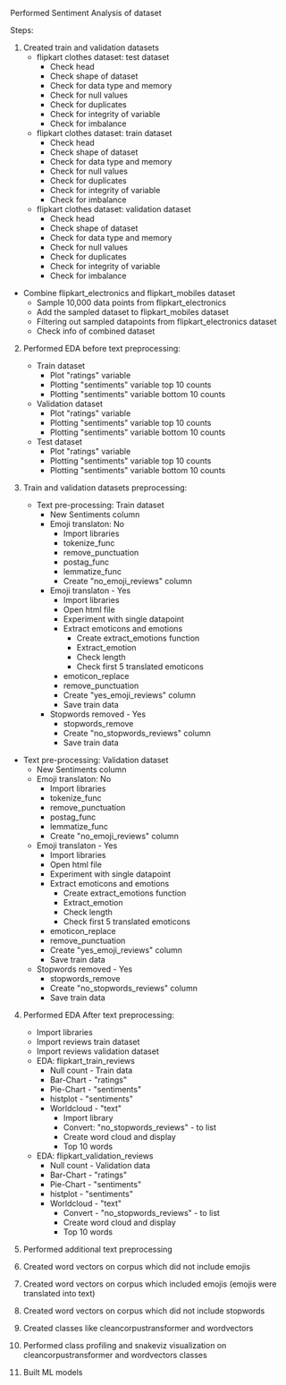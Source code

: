 Performed Sentiment Analysis of dataset

Steps:

1. Created train and validation datasets
   - flipkart clothes dataset: test dataset
     - Check head
     - Check shape of dataset
     - Check for data type and memory
     - Check for null values
     - Check for duplicates
     - Check for integrity of variable
     - Check for imbalance
   - flipkart clothes dataset: train dataset
     - Check head
     - Check shape of dataset
     - Check for data type and memory
     - Check for null values
     - Check for duplicates
     - Check for integrity of variable
     - Check for imbalance
   - flipkart clothes dataset: validation dataset
     - Check head
     - Check shape of dataset
     - Check for data type and memory
     - Check for null values
     - Check for duplicates
     - Check for integrity of variable
     - Check for imbalance
  - Combine flipkart_electronics and flipkart_mobiles dataset
     - Sample 10,000 data points from flipkart_electronics
     - Add the sampled dataset to flipkart_mobiles dataset
     - Filtering out sampled datapoints from flipkart_electronics dataset
     - Check info of combined dataset

2. Performed EDA before text preprocessing:
   - Train dataset
     - Plot "ratings" variable
     - Plotting "sentiments" variable top 10 counts
     - Plotting "sentiments" variable bottom 10 counts
   - Validation dataset
     - Plot "ratings" variable
     - Plotting "sentiments" variable top 10 counts
     - Plotting "sentiments" variable bottom 10 counts
   - Test dataset
     - Plot "ratings" variable
     - Plotting "sentiments" variable top 10 counts
     - Plotting "sentiments" variable bottom 10 counts
       
3. Train and validation datasets preprocessing:
   - Text pre-processing: Train dataset
     - New Sentiments column
     - Emoji translaton: No
       - Import libraries
       - tokenize_func
       - remove_punctuation
       - postag_func
       - lemmatize_func
       - Create "no_emoji_reviews" column
     - Emoji translaton - Yes
       - Import libraries
       - Open html file
       - Experiment with single datapoint
       - Extract emoticons and emotions
         - Create extract_emotions function
         - Extract_emotion
         - Check length
         - Check first 5 translated emoticons
       - emoticon_replace
       - remove_punctuation
       - Create "yes_emoji_reviews" column
       - Save train data
     - Stopwords removed - Yes
       - stopwords_remove
       - Create "no_stopwords_reviews" column
       - Save train data
  - Text pre-processing: Validation dataset
     - New Sentiments column
     - Emoji translaton: No
       - Import libraries
       - tokenize_func
       - remove_punctuation
       - postag_func
       - lemmatize_func
       - Create "no_emoji_reviews" column
     - Emoji translaton - Yes
       - Import libraries
       - Open html file
       - Experiment with single datapoint
       - Extract emoticons and emotions
         - Create extract_emotions function
         - Extract_emotion
         - Check length
         - Check first 5 translated emoticons
       - emoticon_replace
       - remove_punctuation
       - Create "yes_emoji_reviews" column
       - Save train data
     - Stopwords removed - Yes
       - stopwords_remove
       - Create "no_stopwords_reviews" column
       - Save train data

4. Performed EDA After text preprocessing:
   - Import libraries
   - Import reviews train dataset
   - Import reviews validation dataset
   - EDA: flipkart_train_reviews
     - Null count - Train data
     - Bar-Chart - "ratings"
     - Pie-Chart - "sentiments"
     - histplot - "sentiments"
     - Worldcloud - "text"
       - Import library
       - Convert: "no_stopwords_reviews" - to list
       - Create word cloud and display
       - Top 10 words
   - EDA: flipkart_validation_reviews
     - Null count - Validation data
     - Bar-Chart - "ratings"
     - Pie-Chart - "sentiments"
     - histplot - "sentiments"
     - Worldcloud - "text"
       - Convert - "no_stopwords_reviews" - to list
       - Create word cloud and display
       - Top 10 words

5. Performed additional text preprocessing
  
6. Created word vectors on corpus which did not include emojis
  
7. Created word vectors on corpus which included emojis (emojis were translated into text)
  
8. Created word vectors on corpus which did not include stopwords
  
9. Created classes like cleancorpustransformer and wordvectors
  
10. Performed class profiling and snakeviz visualization on cleancorpustransformer and wordvectors classes
  
11. Built ML models
